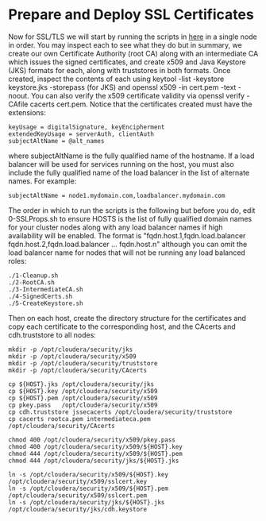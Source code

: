 # Prepare and Deploy SSL Certificates

Now for SSL/TLS we will start by running the scripts in <a href="bin">here</a> in a single node in order. You may inspect each to see what they do but in summary, we create our own Certificate Authority (root CA) along with an intermediate CA which issues the signed certificates, and create x509 and Java Keystore (JKS) formats for each, along with truststores in both formats. Once created, inspect the contents of each using keytool -list -keystore keystore.jks -storepass (for JKS) and openssl x509 -in cert.pem -text -noout. You can also verify the x509 certificate validity via openssl verify -CAfile cacerts cert.pem. Notice that the certificates created must have the extensions:

```
keyUsage = digitalSignature, keyEncipherment
extendedKeyUsage = serverAuth, clientAuth
subjectAltName = @alt_names
```

where subjectAltName is the fully qualified name of the hostname. If a load balancer will be used for services running on the host, you must also include the fully qualified name of the load balancer in the list of alternate names. For example:

```
subjectAltName = node1.mydomain.com,loadbalancer.mydomain.com
```

The order in which to run the scripts is the following but before you do, edit 0-SSLProps.sh to ensure HOSTS is the list of fully qualified domain names for your cluster nodes along with any load balancer names if high availability will be enabled. The format is "fqdn.host.1,fqdn.load.balancer fqdn.host.2,fqdn.load.balancer ... fqdn.host.n" although you can omit the load balancer name for nodes that will not be running any load balanced roles:

```
./1-Cleanup.sh
./2-RootCA.sh
./3-IntermediateCA.sh
./4-SignedCerts.sh
./5-CreateKeystore.sh
```

Then on each host, create the directory structure for the certificates and copy each certificate to the corresponding host, and the CAcerts and cdh.truststore to all nodes:

```
mkdir -p /opt/cloudera/security/jks
mkdir -p /opt/cloudera/security/x509
mkdir -p /opt/cloudera/security/truststore
mkdir -p /opt/cloudera/security/CAcerts

cp ${HOST}.jks /opt/cloudera/security/jks
cp ${HOST}.key /opt/cloudera/security/x509
cp ${HOST}.pem /opt/cloudera/security/x509
cp pkey.pass   /opt/cloudera/security/x509
cp cdh.truststore jssecacerts /opt/cloudera/security/truststore
cp cacerts rootca.pem intermediateca.pem /opt/cloudera/security/CAcerts

chmod 400 /opt/cloudera/security/x509/pkey.pass
chmod 400 /opt/cloudera/security/x509/${HOST}.key
chmod 444 /opt/cloudera/security/x509/${HOST}.pem
chmod 444 /opt/cloudera/security/jks/${HOST}.jks

ln -s /opt/cloudera/security/x509/${HOST}.key /opt/cloudera/security/x509/sslcert.key
ln -s /opt/cloudera/security/x509/${HOST}.pem /opt/cloudera/security/x509/sslcert.pem
ln -s /opt/cloudera/security/jks/${HOST}.jks /opt/cloudera/security/jks/cdh.keystore
```
